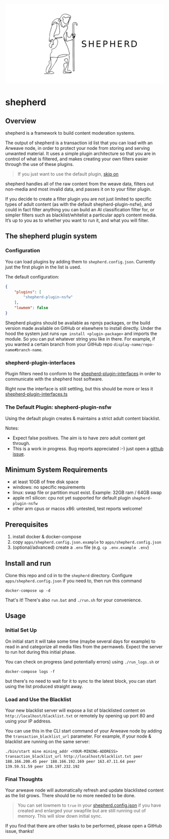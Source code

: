 <img src="./logo-github.png">

# shepherd


## Overview

shepherd is a framework to build content moderation systems.

The output of shepherd is a transaction id list that you can load with an Arweave node, in order to protect your node from storing and serving unwanted material. It uses a simple plugin architecture so that you are in control of what is filtered, and makes creating your own filters easier through the use of these plugins.

> If you just want to use the default plugin, [skip on](#nsfw)

shepherd handles all of the raw content from the weave data, filters out non-media and most invalid data, and passes it on to your filter plugin.

If you decide to create a filter plugin you are not just limited to specific types of adult content (as with the default shepherd-plugin-nsfw), and could in fact filter anything you can build an AI classification filter for, or simpler filters such as blacklist/whitelist a particular app’s content media. It’s up to you as to whether you want to run it, and what you will filter.

## The shepherd plugin system

### <a name='config'></a>Configuration

You can load plugins by adding them to `shepherd.config.json`. Currently just the first plugin in the list is used.

The default configuration:
```json
{
	"plugins": [
		"shepherd-plugin-nsfw"
	],
	"lowmem": false
}
```
Shepherd plugins should be available as npmjs packages, or the build version made available on GitHub or elsewhere to install directly. Under the hood the system just runs 
`npm install <plugin-package>` 
and imports the module. So you can put whatever string you like in there. For example, if you wanted a certain branch from your GitHub repo 
`display-name/repo-name#branch-name`.

### shepherd-plugin-interfaces

Plugin filters need to conform to the [shepherd-plugin-interfaces](https://www.npmjs.com/package/shepherd-plugin-interfaces) in order to communicate with the shepherd host software.

Right now the interface is still settling, but this should be more or less it [shepherd-plugin-interfaces.ts](src/shepherd-plugin-interfaces/index.ts)

### <a name='nsfw'></a> The Default Plugin: shepherd-plugin-nsfw

Using the default plugin creates & maintains a strict adult content blacklist.

Notes:

- Expect false positives. The aim is to have zero adult content get through.
- This is a work in progress. Bug reports appreciated :-) just open a [github issue](https://github.com/shepherd-media-classifier/shepherd-plugin-nsfw).

## Minimum System Requirements

- at least 10GB of free disk space
- windows: no specific requirements
- linux: swap file or partition must exist. Example: 32GB ram / 64GB swap
- apple m1 silicon: cpu not yet supported for default plugin `shepherd-plugin-nsfw`
- other arm cpus or macos x86: untested, test reports welcome!

## Prerequisites

1. install docker & docker-compose
2. copy `apps/shepherd.config.json.example` to `apps/shepherd.config.json`
3. (optional/advanced) create a `.env` file (e.g. `cp .env.example .env`)

## Install and run

Clone this repo and cd in to the `shepherd` directory. Configure `apps/shepherd.config.json` if you need to, then run this command

```
docker-compose up -d
```
That's it! There's also `run.bat` and `./run.sh` for your convenience.

## Usage

### Initial Set Up

On initial start it will take some time (maybe several days for example) to read in and categorize all media files from the permaweb. Expect the server to run hot during this initial phase.

You can check on progress (and potentially errors) using `./run_logs.sh` or 
```
docker-compose logs -f
```
but there's no need to wait for it to sync to the latest block, you can start using the list produced straight away.

### Load and Use the Blacklist

Your new blacklist server will expose a list of blacklisted content on `http://localhost/blacklist.txt` or remotely by opening up port 80 and using your IP address.

You can use this in the CLI start command of your Arweave node by adding the `transaction_blacklist_url` parameter. For example, if your node & blacklist are running on the same server:
```
./bin/start mine mining_addr <YOUR-MINING-ADDRESS> transaction_blacklist_url http://localhost/blacklist.txt peer 188.166.200.45 peer 188.166.192.169 peer 163.47.11.64 peer 139.59.51.59 peer 138.197.232.192
```


### Final Thoughts

Your arweave node will automatically refresh and update blacklisted content as the list grows. There should be no more needed to be done. 

> You can set lowmem to `true` in your [shepherd.config.json](#config) if you have created and enlarged your swapfile but are still running out of memory. This will slow down initial sync.

If you find that there are other tasks to be performed, please open a GitHub issue, thanks!

